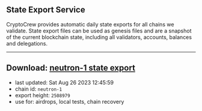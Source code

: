 ## State Export Service
CryptoCrew provides automatic daily state exports for all chains we validate. State export files can be used as genesis files and are a snapshot of the current blockchain state, including all validators, accounts, balances and delegations.

---
**Download: [neutron-1 state export](https://dl.ccvalidators.com/SERVICE/neutron/neutron-1_export_2508979.json)**
---

- last updated: Sat Aug 26 2023 12:45:59
- chain id: `neutron-1`
- export height: `2508979`
- use for: airdrops, local tests, chain recovery
